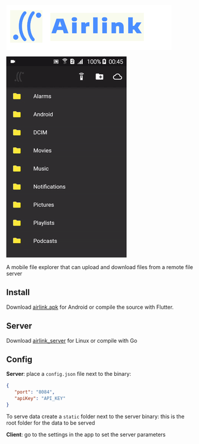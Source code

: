 ![Logo](img/logo.png)

![Screenshot](img/screenshot.gif)

A mobile file explorer that can upload and download files from a remote file server

## Install

Download [airlink.apk](https://github.com/synw/airlink/releases/download/0.1.0/airlink.apk) for Android or compile the source with Flutter.

## Server

Download [airlink_server](https://github.com/synw/airlink/releases/download/0.1.0/airlink_server) for Linux or compile with Go

## Config

**Server**: place a `config.json` file next to the binary:

   ```json
   {
      "port": "8084",
      "apiKey": "API_KEY"
   }
   ```

To serve data create a `static` folder next to the server binary: this is the root folder for the data to be served

**Client**: go to the settings in the app to set the server parameters